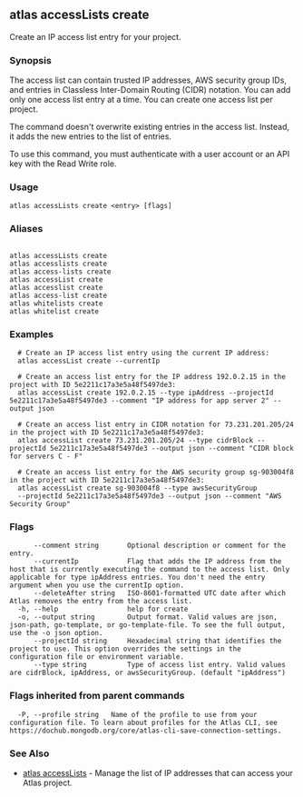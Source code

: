 ## atlas accessLists create

Create an IP access list entry for your project.


### Synopsis

The access list can contain trusted IP addresses, AWS security group IDs, and entries in Classless Inter-Domain Routing (CIDR) notation. You can add only one access list entry at a time. You can create one access list per project. 
		
The command doesn't overwrite existing entries in the access list. Instead, it adds the new entries to the list of entries.

To use this command, you must authenticate with a user account or an API key with the Read Write role.


### Usage
```
atlas accessLists create <entry> [flags]
```

### Aliases
```

atlas accessLists create
atlas accesslists create
atlas access-lists create
atlas accessList create
atlas accesslist create
atlas access-list create
atlas whitelists create
atlas whitelist create
```

### Examples

```
  # Create an IP access list entry using the current IP address:
  atlas accessList create --currentIp
  
  # Create an access list entry for the IP address 192.0.2.15 in the project with ID 5e2211c17a3e5a48f5497de3:
  atlas accessList create 192.0.2.15 --type ipAddress --projectId 5e2211c17a3e5a48f5497de3 --comment "IP address for app server 2" --output json
  
  # Create an access list entry in CIDR notation for 73.231.201.205/24 in the project with ID 5e2211c17a3e5a48f5497de3:
  atlas accessList create 73.231.201.205/24 --type cidrBlock --projectId 5e2211c17a3e5a48f5497de3 --output json --comment "CIDR block for servers C - F"
  
  # Create an access list entry for the AWS security group sg-903004f8 in the project with ID 5e2211c17a3e5a48f5497de3:
  atlas accessList create sg-903004f8 --type awsSecurityGroup
  --projectId 5e2211c17a3e5a48f5497de3 --output json --comment "AWS Security Group"
```


### Flags

```
      --comment string       Optional description or comment for the entry.
      --currentIp            Flag that adds the IP address from the host that is currently executing the command to the access list. Only applicable for type ipAddress entries. You don't need the entry argument when you use the currentIp option.
      --deleteAfter string   ISO-8601-formatted UTC date after which Atlas removes the entry from the access list.
  -h, --help                 help for create
  -o, --output string        Output format. Valid values are json, json-path, go-template, or go-template-file. To see the full output, use the -o json option.
      --projectId string     Hexadecimal string that identifies the project to use. This option overrides the settings in the configuration file or environment variable.
      --type string          Type of access list entry. Valid values are cidrBlock, ipAddress, or awsSecurityGroup. (default "ipAddress")

```


### Flags inherited from parent commands

```
  -P, --profile string   Name of the profile to use from your configuration file. To learn about profiles for the Atlas CLI, see https://dochub.mongodb.org/core/atlas-cli-save-connection-settings.

```

### See Also


* [atlas accessLists](atlas_accessLists.md)	- Manage the list of IP addresses that can access your Atlas project.



